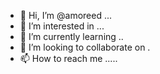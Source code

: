 - 👋 Hi, I’m @amoreed ...
- 👀 I’m interested in ...
- 🌱 I’m currently learning ..
- 💞️ I’m looking to collaborate on .
- 📫 How to reach me .....

<!---
amoreed/amoreed is a ✨ special ✨ repository because its `README.md` (this file) appears on your GitHub profile.
You can click the Preview link to take a look at your changes.
--->
